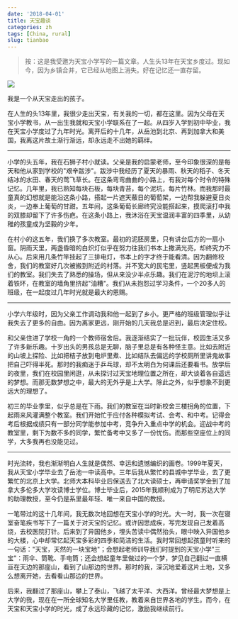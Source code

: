 ```yaml
---
date: '2018-04-01'
title: 天宝趣谈
categories: zh
tags: [China, rural]
slug: tianbao
---
```


> 按：这是我受邀为天宝小学写的一篇文章。人生头13年在天宝乡度过。现如今，因为乡镇合并，它已经从地图上消失。好在记忆还一直存留。

![](/images/article_images/tianbao.png)

我是一个从天宝走出的孩子。

在人生的头13年里，我很少走出天宝，有关我的一切，都在这里。因为父母在天宝小学教书，从一出生我就和天宝小学联系在了一起。从四岁入学到初中毕业，我在天宝小学度过了九年时光。离开后的十几年，从岳池到北京、再到加拿大和美国，我离这片故土渐行渐远，却永远走不出她的羁绊。

***

小学的头五年，我在石狮子村小就读。父亲是我的启蒙老师，至今印象很深的是每天和他从家到学校的"艰辛跋涉"。跋涉中我经历了夏天的暴雨、秋天的稻子、冬天结冰的水田、春天的莺飞草长。在这条弯弯曲曲的小路上，有我对每个时令的特殊记忆。几年里，我已熟知每块石板，每块青苔，每个泥坑，每片竹林。而我那时最童真的幻想就是能沿这条小路，搭起一片遮天蔽日的葡萄架，一边帮我躲避夏日炎炎，一边奉上葡萄的甘甜。五年间，这条葡萄长廊终究没能搭起来，摸爬滚打中我的双膝却留下了许多伤疤。在这条小路上，我沐浴在天宝温润丰富的四季里，从幼稚的孩童成为坚毅的少年。

在村小的这五年，我们换了多次教室。最初的泥胚房里，只有讲台后方的一扇小窗。阴雨天里，两盏昏暗的白炽灯似乎在努力往我们书本上撒满光亮，却终究力不从心。后来用几条竹竿挂起了三排电灯，书本上的字才终于能看清。因为翻修校舍，我们的教室好几次被搬到附近的村落。并不宽大的民宅里，竖起黑板便成为我们的教室。我们失去了熟悉的操场，但从来没少半点乐趣。我们在泥泞的地坝上滚着铁环，在教室的墙角里挤起"油糟"。我们从未抱怨过学习条件，一个20多人的班级，在一起度过几年时光就是最大的恩赐。

***

小学六年级时，因为父亲工作调动我和他一起到了乡小。更严格的班级管理似乎让我失去了更多的自由。因为离家更远，刚开始的几天我总是迟到，最后决定住校。

和父亲住进了学校一角的一个教师宿舍后。我逐渐结实了一批玩伴，校园生活又多了许多新乐趣。十岁出头的男孩总是无聊，脑子里总是有各种怪主意。比如去附近的山坡上探险、比如把桔子放到电炉里煮、比如结队去偏远的学校厕所里讲鬼故事把自己吓得半死。那时的我痴迷于乒乓球，却不太明白为何课后还要看书。放学后的夜里，我们在校园里闲逛，从未探讨过天宝地理位置之所在，却大谈着各自遥远的梦想。而那无数梦想之中，最大的无外乎是上大学。除此之外，似乎想象不到更远大的理想了。

初三的毕业季里，似乎总是在下雨。我们的教室在当时新校舍三楼拐角的位置，下起雨来风灌满整个教室。我们开始忙于应付各种模拟考试、会考、和中考。记得会考后根据成绩只有一部分同学能参加中考，竞争升入重点中学的机会。迎战中考的教室里，剩下为数不多的同学，繁忙备考中又多了一份忧伤。而那些空座位上的同学，大多我再也没能见过。

***

时光流转，我也渐渐明白人生就是偶然、幸运和遗憾编织的画卷。1999年夏天，我从天宝小学毕业去了岳池一中读高中。三年后我从繁忙的县城中学毕业，去了更繁忙的北京上大学。北师大本科毕业后保送去了北大读硕士，再申请奖学金到了加拿大多伦多大学攻读博士学位。博士毕业后，2015年我顺利成为了明尼苏达大学的助理教授，至今仍是系里最年轻、唯一来自中国的教授。

一笔带过的这十几年间，我无数次地回想在天宝小学的时光。大一时，我一次在寝室奋笔疾书写下了一篇关于对天宝的记忆。或许因思成疾，写完发现自己发着高烧，去校医院打针。后来到了异国他乡，埋头苦读中偶然抬头，眼中映入异国他乡的大楼，心中却常忆起天宝多彩的四季和简洁的生活。我时常回想起孩童时听来的一句话："天宝，天然的一块宝地"；会想起老师训导我们时提到的天宝小学"三宝"：雨伞、筒靴、手电筒；还会想起童年里做过的一个梦，梦见自己翻过一直横亘在天边的那座山，看到了山那边的世界。那时的我，深沉地爱着这片土地，又多么想离开她，去看看山那边的世界。

后来，我翻过了那座山，攀上了泰山，飞越了太平洋、大西洋。曾经最大梦想是上大学的我，现在在一所全球知名大学里任教，教着来自世界各地的学生。而今，在天宝和天宝小学的时光，成了永远珍藏的记忆，激励我继续前行。
